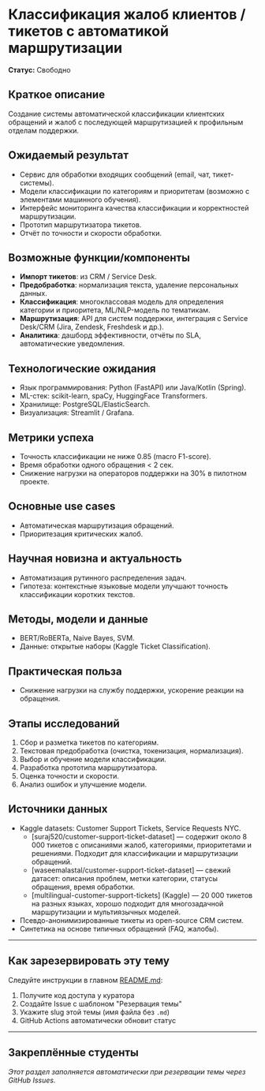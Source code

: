 # Классификация жалоб клиентов / тикетов с автоматикой маршрутизации

**Статус:** Свободно

## Краткое описание
Создание системы автоматической классификации клиентских обращений и жалоб с последующей маршрутизацией к профильным отделам поддержки.

## Ожидаемый результат

- Сервис для обработки входящих сообщений (email, чат, тикет-системы).
- Модели классификации по категориям и приоритетам (возможно с элементами машинного обучения).
- Интерфейс мониторинга качества классификации и корректностей маршрутизации.
- Прототип маршрутизатора тикетов.
- Отчёт по точности и скорости обработки.

## Возможные функции/компоненты

- **Импорт тикетов**: из CRM / Service Desk.
- **Предобработка**: нормализация текста, удаление персональных данных.
- **Классификация**: многоклассовая модель для определения категории и приоритета, ML/NLP-модель по тематикам.
- **Маршрутизация**: API для систем поддержки, интеграция с Service Desk/CRM (Jira, Zendesk, Freshdesk и др.).
- **Аналитика**: дашборд эффективности, отчёты по SLA, автоматические уведомления.

## Технологические ожидания

- Язык программирования: Python (FastAPI) или Java/Kotlin (Spring).
- ML-стек: scikit-learn, spaCy, HuggingFace Transformers.
- Хранилище: PostgreSQL/ElasticSearch.
- Визуализация: Streamlit / Grafana.

## Метрики успеха

- Точность классификации не ниже 0.85 (macro F1-score).
- Время обработки одного обращения < 2 сек.
- Снижение нагрузки на операторов поддержки на 30% в пилотном проекте.

## Основные use cases

- Автоматическая маршрутизация обращений.
- Приоритезация критических жалоб.

## Научная новизна и актуальность

- Автоматизация рутинного распределения задач.
- Гипотеза: контекстные языковые модели улучшают точность классификации коротких текстов.

## Методы, модели и данные

- BERT/RoBERTa, Naive Bayes, SVM.
- Данные: открытые наборы (Kaggle Ticket Classification).

## Практическая польза

- Снижение нагрузки на службу поддержки, ускорение реакции на обращения.

## Этапы исследований

1.	Сбор и разметка тикетов по категориям.
2.	Текстовая предобработка (очистка, токенизация, нормализация).
3.	Выбор и обучение модели классификации.
4.	Разработка прототипа маршрутизатора.
5.	Оценка точности и скорости.
6.	Анализ ошибок и улучшение модели.

## Источники данных

- Kaggle datasets: Customer Support Tickets, Service Requests NYC.
  - [suraj520/customer-support-ticket-dataset] — содержит около 8 000 тикетов с описаниями жалоб, категориями, приоритетами и решениями. Подходит для классификации и маршрутизации обращений.
  - [waseemalastal/customer-support-ticket-dataset] — свежий датасет: описания проблем, метки категории, статусы обращения, время обработки.
  - [multilingual-customer-support-tickets] (Kaggle) — 20 000 тикетов на разных языках, хорошо подходит для многозадачной маршрутизации и мультиязычных моделей.
- Псевдо-анонимизированные тикеты из open-source CRM систем.
- Синтетика на основе типичных обращений (FAQ, жалобы).

---

## Как зарезервировать эту тему

Следуйте инструкции в главном [README.md](../../README.md#-как-зарезервировать-тему):
1. Получите код доступа у куратора
2. Создайте Issue с шаблоном "Резервация темы"
3. Укажите slug этой темы (имя файла без `.md`)
4. GitHub Actions автоматически обновит статус

---

## Закреплённые студенты

_Этот раздел заполняется автоматически при резервации темы через GitHub Issues._

